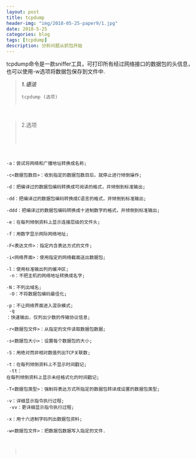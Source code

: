 ```yaml
---
layout: post
title: tcpdump
header-img: "img/2018-05-25-paper9/1.jpg"
date: 2018-5-25
categories: blog
tags: [tcpdump]
description: 分析问题从抓包开始
---
```


tcpdump命令是一款sniffer工具，可打印所有经过网络接口的数据包的头信息，也可以使用-w选项将数据包保存到文件中.
><p><font style="font-weight:bold;font-style:Oblique;">1.语法</font></p>
><pre><code>tcpdump (选项)
</code></pre>

><p>2.选项</p>
><pre><code>
-a：尝试将网络和广播地址转换成名称;<br>
-c<数据包数目>：收到指定的数据包数目后，就停止进行倾倒操作;<br>
-d：把编译过的数据包编码转换成可阅读的格式，并倾倒到标准输出;<br>
-dd：把编译过的数据包编码转换成C语言的格式，并倾倒到标准输出;<br>
-ddd：把编译过的数据包编码转换成十进制数字的格式，并倾倒到标准输出;<br>
-e：在每列倾倒资料上显示连接层级的文件头;<br>
-f：用数字显示网际网络地址;<br>
-F<表达文件>：指定内含表达方式的文件;<br>
-i<网络界面>：使用指定的网络截面送出数据包;<br>
-l：使用标准输出列的缓冲区;<br>
-n：不把主机的网络地址转换成名字;<br>
-N：不列出域名;<br>
-O：不将数据包编码最佳化;<br>
-p：不让网络界面进入混杂模式;<br>
-q ：快速输出，仅列出少数的传输协议信息;<br>
-r<数据包文件>：从指定的文件读取数据包数据;<br>
-s<数据包大小>：设置每个数据包的大小;<br>
-S：用绝对而非相对数值列出TCP关联数;<br>
-t：在每列倾倒资料上不显示时间戳记;<br>
-tt： 在每列倾倒资料上显示未经格式化的时间戳记;<br>
-T<数据包类型>：强制将表达方式所指定的数据包转译成设置的数据包类型;<br>
-v：详细显示指令执行过程;<br>
-vv：更详细显示指令执行过程;<br>
-x：用十六进制字码列出数据包资料;<br>
-w<数据包文件>：把数据包数据写入指定的文件.<br>
></code></pre>